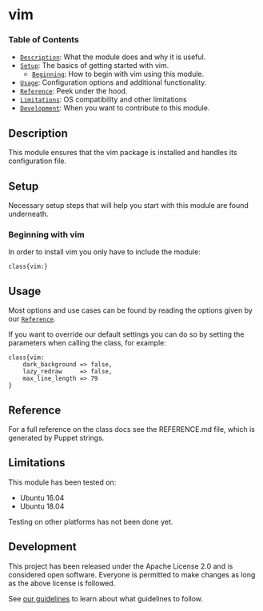 # vim

### Table of Contents
* [`Description`](#description): What the module does and why it is useful.
* [`Setup`](#setup): The basics of getting started with vim.
  * [`Beginning`](#beginning-with-vim): How to begin with vim using this module.
* [`Usage`](#usage): Configuration options and additional functionality.
* [`Reference`](#reference): Peek under the hood.
* [`Limitations`](#limitations): OS compatibility and other limitations
* [`Development`](#development): When you want to contribute to this module.

## Description
This module ensures that the vim package is installed and handles its configuration file.

## Setup
Necessary setup steps that will help you start with this module are found underneath.

### Beginning with vim
In order to install vim you only have to include the module:
```puppet
class{vim:}
```

## Usage
Most options and use cases can be found by reading the options given by our [`Reference`](#reference).

If you want to override our default settings you can do so by setting the parameters when calling the class, for example:
```puppet
class{vim:
    dark_background => false,
    lazy_redraw     => false,
    max_line_length => 79
}
```

## Reference
For a full reference on the class docs see the REFERENCE.md file, which is generated by Puppet strings.

## Limitations
This module has been tested on:
* Ubuntu 16.04
* Ubuntu 18.04

Testing on other platforms has not been done yet.

## Development
This project has been released under the Apache License 2.0 and is considered open software.
Everyone is permitted to make changes as long as the above license is followed.

See [our guidelines](https://wiki.itsburning.nl/puppet:guide_lines) to learn about what guidelines to follow.
